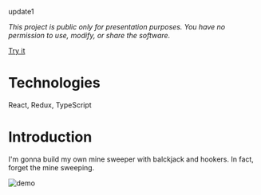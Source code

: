 update1

*This project is public only for presentation purposes. You have no permission to use, modify, or share the software.*

[Try it](http://hafing.cz/beachsweeper/)

# Technologies
React, Redux, TypeScript

# Introduction
I'm gonna build my own mine sweeper with balckjack and hookers. In fact, forget the mine sweeping.

![demo](demo.gif)
